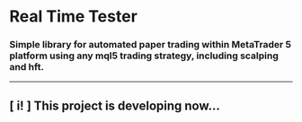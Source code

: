 # Real Time Tester

### Simple library for automated paper trading within MetaTrader 5 platform using any mql5 trading strategy, including scalping and hft.
---
## [ i! ] This project is developing now...
